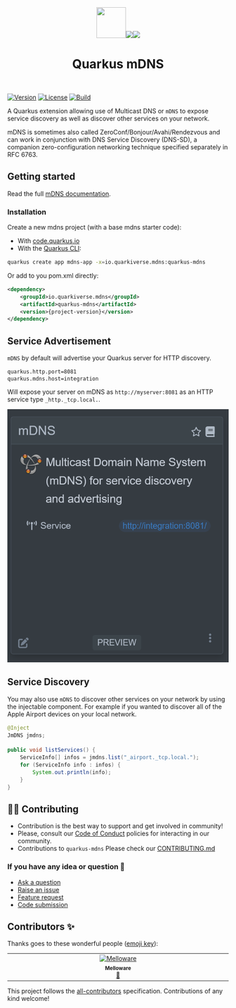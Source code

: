 <div align="center">
<img src="https://github.com/quarkiverse/quarkus-mdns/blob/main/docs/modules/ROOT/assets/images/quarkus.svg" width="67" height="70" ><img src="https://github.com/quarkiverse/quarkus-mdns/blob/main/docs/modules/ROOT/assets/images/plus-sign.svg" height="70" ><img src="https://github.com/quarkiverse/quarkus-mdns/blob/main/docs/modules/ROOT/assets/images/mdns.png" height="70" >

# Quarkus mDNS
</div>
<br>

[![Version](https://img.shields.io/maven-central/v/io.quarkiverse.mdns/quarkus-mdns?logo=apache-maven&style=flat-square)](https://search.maven.org/artifact/io.quarkiverse.mdns/quarkus-mdns)
[![License](https://img.shields.io/badge/License-Apache%202.0-blue.svg?style=flat-square)](https://opensource.org/licenses/Apache-2.0)
[![Build](https://github.com/quarkiverse/quarkus-mdns/actions/workflows/build.yml/badge.svg)](https://github.com/quarkiverse/quarkus-mdns/actions/workflows/build.yml)

A Quarkus extension allowing use of Multicast DNS or `mDNS` to expose service discovery as well as discover other services on your network.

mDNS is sometimes also called ZeroConf/Bonjour/Avahi/Rendezvous and can work in conjunction with DNS Service Discovery (DNS-SD), a companion zero-configuration networking technique specified separately in RFC 6763.

## Getting started

Read the full [mDNS documentation](https://docs.quarkiverse.io/quarkus-mdns/dev/index.html).

### Installation

Create a new mdns project (with a base mdns starter code):

- With [code.quarkus.io](https://code.quarkus.io/?a=mdns-bowl&j=17&e=io.quarkiverse.mdns%3Aquarkus-mdns)
- With the [Quarkus CLI](https://quarkus.io/guides/cli-tooling):

```bash
quarkus create app mdns-app -x=io.quarkiverse.mdns:quarkus-mdns
```
Or add to you pom.xml directly:

```xml
<dependency>
    <groupId>io.quarkiverse.mdns</groupId>
    <artifactId>quarkus-mdns</artifactId>
    <version>{project-version}</version>
</dependency>
```

## Service Advertisement

`mDNS` by default will advertise your Quarkus server for HTTP discovery.

```properties
quarkus.http.port=8081
quarkus.mdns.host=integration
```

Will expose your server on mDNS as `http://myserver:8081` as an HTTP service type `_http._tcp.local.`.

![Mdns UI](./docs/modules/ROOT/assets/images/devui.png)

## Service Discovery

You may also use `mDNS` to discover other services on your network by using the injectable component.  For example if you wanted to discover all of the Apple Airport devices on your local network.

```java
@Inject
JmDNS jmdns;

public void listServices() {
    ServiceInfo[] infos = jmdns.list("_airport._tcp.local.");
    for (ServiceInfo info : infos) {
        System.out.println(info);
    }
}
```

## 🧑‍💻 Contributing

- Contribution is the best way to support and get involved in community!
- Please, consult our [Code of Conduct](./CODE_OF_CONDUCT.md) policies for interacting in our community.
- Contributions to `quarkus-mdns` Please check our [CONTRIBUTING.md](./CONTRIBUTING.md)

### If you have any idea or question 🤷

- [Ask a question](https://github.com/quarkiverse/quarkus-mdns/discussions)
- [Raise an issue](https://github.com/quarkiverse/quarkus-mdns/issues)
- [Feature request](https://github.com/quarkiverse/quarkus-mdns/issues)
- [Code submission](https://github.com/quarkiverse/quarkus-mdns/pulls)
## Contributors ✨

Thanks goes to these wonderful people ([emoji key](https://allcontributors.org/docs/en/emoji-key)):

<!-- ALL-CONTRIBUTORS-LIST:START - Do not remove or modify this section -->
<!-- prettier-ignore-start -->
<!-- markdownlint-disable -->
<table>
  <tbody>
    <tr>
      <td align="center" valign="top" width="14.28%"><a href="https://melloware.com"><img src="https://avatars.githubusercontent.com/u/4399574?v=4?s=100" width="100px;" alt="Melloware"/><br /><sub><b>Melloware</b></sub></a><br /><a href="#maintenance-melloware" title="Maintenance">🚧</a></td>
    </tr>
  </tbody>
</table>

<!-- markdownlint-restore -->
<!-- prettier-ignore-end -->

<!-- ALL-CONTRIBUTORS-LIST:END -->

This project follows the [all-contributors](https://github.com/all-contributors/all-contributors) specification. Contributions of any kind welcome!
